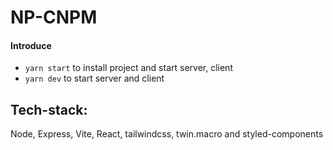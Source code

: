 # NP-CNPM

#### Introduce

-   `yarn start` to install project and start server, client
-   `yarn dev` to start server and client

## Tech-stack:

Node, Express, Vite, React, tailwindcss, twin.macro and styled-components
